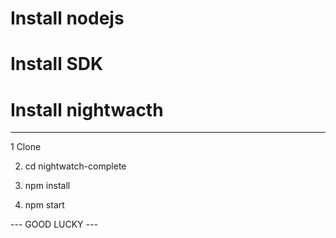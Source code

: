 # Install nodejs

# Install SDK

# Install nightwacth

---
1 Clone

2. cd nightwatch-complete

3. npm install

4. npm start

--- GOOD LUCKY ---